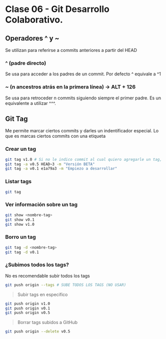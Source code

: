 # Clase 06 - Git Desarrollo Colaborativo.

## Operadores ^ y ~
Se utilizan para referirse a commits anteriores a partir del HEAD

### ^ (padre directo)
Se usa para acceder a los padres de un commit. Por defecto ^ equivale a ^1

### ~ (n ancestros atrás en la primera línea) -> ALT + 126
Se usa para retroceder n commits siguiendo siempre el primer padre. Es un equivalente a utilizar ^^^.

## Git Tag
Me permite marcar ciertos commits y darles un indentificador especial. Lo que es marcas ciertos commits con una etiqueta


### Crear un tag

```sh
git tag v1.0 # Si no le indico commit al cual quiero agregarle un tag, me lo coloca en el último.
git tag -a v0.5 HEAD~3 -m "Versión BETA"
git tag -a v0.1 e1a79a3 -m "Empiezo a desarrollar"
```

### Listar tags

```sh
git tag
```

### Ver información sobre un tag

```sh
git show <nombre-tag>
git show v0.1
git show v1.0
```

### Borro un tag

```sh
git tag -d <nombre-tag>
git tag -d v0.1
```

### ¿Subimos todos los tags?
No es recomendable subir todos los tags

```sh
git push origin --tags # SUBE TODOS LOS TAGS (NO USAR)
```

> Subir tags en especifico

```sh
git push origin v1.0
git push origin v0.1
git push origin v0.5
```

> Borrar tags subidos a GitHub

```sh
git push origin --delete v0.5
```



